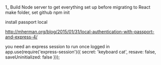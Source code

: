 1_ Build Node server to get everything set up before migrating to React
make folder, set github
npm init

install passport local


http://mherman.org/blog/2015/01/31/local-authentication-with-passport-and-express-4/

you need an express session to run once logged in
app.use(require('express-session')({
    secret: 'keyboard cat',
    resave: false,
    saveUninitialized: false
}));